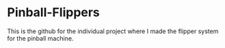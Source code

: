 # Pinball-Flippers
This is the github for the individual project where I made the flipper system for the pinball machine.
